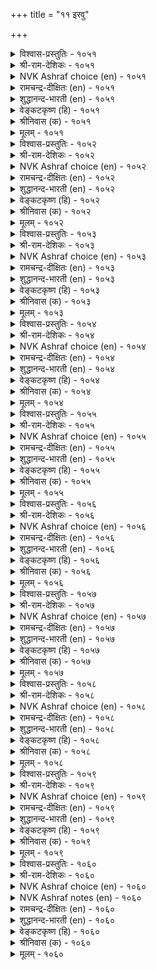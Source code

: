+++
title = "११ इरवु"

+++


<details><summary>विश्वास-प्रस्तुतिः - १०५१</summary>

इरक्क इरत्तक्कार्क् काणिऩ् करप्पिऩ्
अवर्बऴि तम्बऴि अऩ्ऱु। १०५१
</details>

<details><summary>श्री-राम-देशिकः - १०५१</summary>

अधिकारः १०६. याचना  
दातुर्दर्शनवेलायां तस्मिन युक्तं हि याचनम् ।  
दातुर्नेति वचस्तस्य दोषाय स्यान्न चार्थिनाम् ॥ १०५१॥
</details>

<details><summary>NVK Ashraf choice (en) - १०५१</summary>

१०५१
Beg if you meet men of means.
If they refuse, the fault is theirs, not yours. *
(Satguru Subramuniyaswami)
</details>

<details><summary>रामचन्द्र-दीक्षितः (en) - १०५१</summary>

1051 irakka irattakkārk kāṇiṉ karappiṉ  
avarpaḻi tampaḻi aṉṟu.

1051\. Beg if you meet people who can give. If they refuse, it is their fault, not yours.  
</details>

<details><summary>शुद्धानन्द-भारती (en) - १०५१</summary>

1\. இரக்க இரத்தக்கார்க் காணின் கரப்பின்  
அவர்பழி தம்பழி யன்று.  
Demand from those who can supply  
Default is theirs when they deny.        1051  
</details>

<details><summary>वेङ्कटकृष्ण (हि) - १०५१</summary>

1051
याचन करने योग्य हों, तो माँगना ज़रूर ।  
उनका गोपन-दोष हो, तेरा कुछ न कसूर ॥
</details>

<details><summary>श्रीनिवास (क) - १०५१</summary>

1051. बेडलु तक्कवरन्नु कण्डरॆ बेडिकॊळ्ळबेकु; अवरु कॊडगॆ तिरस्करिसिदरॆ, आ दोषवु अवरिगे विना
बेडुववनदल्ल.

</details>

<details><summary>मूलम् - १०५१</summary>

इरक्क इरत्तक्कार्क् काणिऩ् करप्पिऩ्
अवर्बऴि तम्बऴि अऩ्ऱु। १०५१
</details>

<details><summary>विश्वास-प्रस्तुतिः - १०५२</summary>

इऩ्पम् ऒरुवऱ्कु इरत्तल् इरन्दवै
तुऩ्पम् उऱाअ वरिऩ्। १०५२
</details>

<details><summary>श्री-राम-देशिकः - १०५२</summary>

याचको वाञ्छितं वस्तु लभेत् दातरि ।  
याचनापि तदा तस्य मोददा न तु दुःखदा ॥ १०५२॥
</details>

<details><summary>NVK Ashraf choice (en) - १०५२</summary>

१०५२
Begging is a pleasure if what is asked
Comes without pain.
(P.S. Sundaram)
</details>

<details><summary>रामचन्द्र-दीक्षितः (en) - १०५२</summary>

1052 iṉpam oruvaṟku irattal irantavai  
tuṉpam uṟāa variṉ.

1052\. Begging would be pleasant to one if one were to achieve one’s object without causing pain.  
</details>

<details><summary>शुद्धानन्द-भारती (en) - १०५२</summary>

2\. இன்பம் ஒருவற்கு இரத்தல் இரந்தவை  
துன்பம் உறாஅ வரின்.  
Even demand becomes a joy  
When the things comes without annoy.        1052  
</details>

<details><summary>वेङ्कटकृष्ण (हि) - १०५२</summary>

1052
यचित चीज़ें यदि मिलें, बिना दिये दुख-द्वन्द ।  
याचन करना मनुज को, देता है आनन्द ॥
</details>

<details><summary>श्रीनिवास (क) - १०५२</summary>

1052. बेडिन वस्तुगळु दुःखवुण्टागदॆ मन मॆच्चि कॊडल्पत्तरॆ, आ याचनॆयु बेडिदवनिगॆ सुखकरवे आगुत्तदॆ.

</details>

<details><summary>मूलम् - १०५२</summary>

इऩ्पम् ऒरुवऱ्कु इरत्तल् इरन्दवै
तुऩ्पम् उऱाअ वरिऩ्। १०५२
</details>

<details><summary>विश्वास-प्रस्तुतिः - १०५३</summary>

करप्पिला नॆञ्जिऩ् कडऩऱिवार् मुऩ्निऩ्ऱु
इरप्पुमो रेऎर् उडैत्तु। १०५३
</details>

<details><summary>श्री-राम-देशिकः - १०५३</summary>

वञ्चनातीतचित्तानां धर्मज्ञानां समक्षतः ।  
अर्थिनां याचनं चापि नूनं श्रेष्ठ्याय भूयते ॥ १०५३॥
</details>

<details><summary>NVK Ashraf choice (en) - १०५३</summary>

१०५३
There is beauty even in begging
If it is before dutiful men with generous heart. *
(P.S. Sundaram), (Satguru Subramuniyaswami)
</details>

<details><summary>रामचन्द्र-दीक्षितः (en) - १०५३</summary>

1053 karappilā neñciṉ kaṭaṉaṟivār muṉniṉṟu  
irappumōr ēr uṭaittu.

1053\. There is a grace even in begging of one noble and generous of heart.  
</details>

<details><summary>शुद्धानन्द-भारती (en) - १०५३</summary>

3\. கரப்பிலா நெஞ்சின் கடனறிவார் முன்நின்று  
இரப்புமோ ரேஎர் உடைத்து.  
Request has charm form open hearts  
Who know the duty on their part.        1053  
</details>

<details><summary>वेङ्कटकृष्ण (हि) - १०५३</summary>

1053
खुला हृदय रखते हुए, जो मानेंगे मान ।  
उनके सम्मुख जा खड़े, याचन में भी शान ॥
</details>

<details><summary>श्रीनिवास (क) - १०५३</summary>

1053. मनस्सिनल्लि कैपणतॆयिल्लदॆ, कर्तव्यवॆन्दु तिळिदु कॊडुव दानिगळमुन्दॆ निन्तु बेडुवुदरल्लू ऒन्दु
बगॆय सॊबगु इरुत्तदॆ.

</details>

<details><summary>मूलम् - १०५३</summary>

करप्पिला नॆञ्जिऩ् कडऩऱिवार् मुऩ्निऩ्ऱु
इरप्पुमो रेऎर् उडैत्तु। १०५३
</details>

<details><summary>विश्वास-प्रस्तुतिः - १०५४</summary>

इरत्तलुम् ईदले पोलुम् करत्तल्
कऩविलुम् तेऱ्ऱादार् माट्टु। १०५४
</details>

<details><summary>श्री-राम-देशिकः - १०५४</summary>

स्वप्नेऽपि कपटं वाक्यं प्रयोक्तुमविजानतः ।  
दातुरग्रे याचनापि दानेन सादृशं भवेत् ॥ १०५४॥
</details>

<details><summary>NVK Ashraf choice (en) - १०५४</summary>

१०५४
Begging from men who do not refuse even in their dreams
Is as honorable as bestowing.
(N.V.K. Ashraf), (V.V.S. Aiyar)
</details>

<details><summary>रामचन्द्र-दीक्षितः (en) - १०५४</summary>

1054 irattalum ītalē pōlum karattal  
kaṉavilum tēṟṟātār māṭṭu.

1054\. Begging is endowed with all the grace of giving when the noble guest does not fail of his gifts even in dreams.  
</details>

<details><summary>शुद्धानन्द-भारती (en) - १०५४</summary>

4\. இரத்தலும் ஈதலே போலும் கரத்தல்  
கனவிலும் தேற்றாதார் மாட்டு.  
Like giving even asking seems  
From those who hide not even in dreams.        1054  
</details>

<details><summary>वेङ्कटकृष्ण (हि) - १०५४</summary>

1054
जिन्हें स्वप्न में भी ‘नहीं’, कहने की नहिं बान ।  
उनसे याचन भी रहा, देना ही सम जान ॥
</details>

<details><summary>श्रीनिवास (क) - १०५४</summary>

1054. कृपणतॆयन्नु कनसिनल्लियू अरियदवर बळि बेडि पडॆदुकॊळ्ळुवुदु. तावे दान माडिदुदक्कॆ समान.

</details>

<details><summary>मूलम् - १०५४</summary>

इरत्तलुम् ईदले पोलुम् करत्तल्
कऩविलुम् तेऱ्ऱादार् माट्टु। १०५४
</details>

<details><summary>विश्वास-प्रस्तुतिः - १०५५</summary>

करप्पिलार् वैयगत्तु उण्मैयाल् कण्णिऩ्ऱु
इरप्पवर् मेऱ्कॊळ् वदु। १०५५
</details>

<details><summary>श्री-राम-देशिकः - १०५५</summary>

नेत्यनुक्त्वा स्थितं वस्तु दातुमिष्टस्य कस्यचित् ।  
अद्यापि सत्वाद्दातृणामग्रे तिष्ठन्ति याचकाः ॥ १०५५॥
</details>

<details><summary>NVK Ashraf choice (en) - १०५५</summary>

१०५५
Men stand expectant only because
The world has a few who won't refuse.
(P.S. Sundaram)
</details>

<details><summary>रामचन्द्र-दीक्षितः (en) - १०५५</summary>

1055 karappilār vaiyakattu uṇmaiyāṉ kaṇṇiṉṟu  
irappavar mēṟkoḷ vatu.

1055\. There is beggary because of persons touched by its very presence.  
</details>

<details><summary>शुद्धानन्द-भारती (en) - १०५५</summary>

5\. கரப்பிலார் வையகத்து உண்மையால் கண்ணின்று  
இரப்பவர் மேற்கொள் வது.  
The needy demand for help because  
The world has men who don't refuse.        1055  
</details>

<details><summary>वेङ्कटकृष्ण (हि) - १०५५</summary>

1055
सम्मुख होने मात्र से, बिना किये इनकार ।  
दाता हैं जग में, तभी, याचन है स्वीकार ॥
</details>

<details><summary>श्रीनिवास (क) - १०५५</summary>

1055. कृपण स्वभावविल्लदवरु ई लोकदल्लि सहजवागि इरुवुदरिन्दले बेडुववरु अवर मुन्दॆ निन्तु
बेडिकॊळ्ळुवुदु.

</details>

<details><summary>मूलम् - १०५५</summary>

करप्पिलार् वैयगत्तु उण्मैयाल् कण्णिऩ्ऱु
इरप्पवर् मेऱ्कॊळ् वदु। १०५५
</details>

<details><summary>विश्वास-प्रस्तुतिः - १०५६</summary>

करप्पिडुम्बै यिल्लारैक् काणिऩ् निरप्पिडुम्बै
ऎल्लाम् ऒरुङ्गु कॆडुम्। १०५६
</details>

<details><summary>श्री-राम-देशिकः - १०५६</summary>

विहाय कपटं तत्त्ववक्तुर्दातुर्हि दर्शनात् ।  
याचकानां सुदारिद्र्यदुःखं नश्येत्स्वतोऽखिलम् ॥ १०५६॥
</details>

<details><summary>NVK Ashraf choice (en) - १०५६</summary>

१०५६
All ills of begging will flee at the sight of those
Who are free from the ills of refusal. *
(Satguru Subramuniyaswami)
</details>

<details><summary>रामचन्द्र-दीक्षितः (en) - १०५६</summary>

1056 karappiṭumpai illāraik kāṇiṉ nirappiṭumpai  
ellām oruṅku keṭum.

1056\. All the indignities of begging vanish in the presence of the truly generous who know not the sin of withholding gifts.  
</details>

<details><summary>शुद्धानन्द-भारती (en) - १०५६</summary>

6\. கரப்பிடும்பை இல்லாரைக் காணின் நிரப்பிடும்பை  
எல்லாம் ஒருங்கு கெடும்.  
The pain of poverty shall die  
Before the free who don't deny.        1056  
</details>

<details><summary>वेङ्कटकृष्ण (हि) - १०५६</summary>

1056
उन्हें देख जिनको नहीं, ‘ना’, कह सहना कष्ट ।  
दुःख सभी दारिद्र्य के, एक साथ हों नष्ट ॥
</details>

<details><summary>श्रीनिवास (क) - १०५६</summary>

1056. जॆपुणतनवॆम्ब रोगविल्लदवरन्नु कण्डरॆ, बडतनवॆम्ब रोगवु ऒन्दे सलक्कॆ नाशवागुवुदु.

</details>

<details><summary>मूलम् - १०५६</summary>

करप्पिडुम्बै यिल्लारैक् काणिऩ् निरप्पिडुम्बै
ऎल्लाम् ऒरुङ्गु कॆडुम्। १०५६
</details>

<details><summary>विश्वास-प्रस्तुतिः - १०५७</summary>

इगऴ्न्दॆळ्ळादु ईवारैक् काणिऩ् मगिऴ्न्दुळ्ळम्
उळ्ळुळ् उवप्पदु उडैत्तु। १०५७
</details>

<details><summary>श्री-राम-देशिकः - १०५७</summary>

प्रीतिपूर्वं गौरवेण याचकेभ्यः प्रयच्छतः ।  
दातृन् दृष्ट्वा याचकस्तु मनस्यन्तः प्रमोदते ॥ १०५७॥
</details>

<details><summary>NVK Ashraf choice (en) - १०५७</summary>

१०५७
The glad heart rejoices within
When it sees one who gives without scorn.
(P.S. Sundaram)
</details>

<details><summary>रामचन्द्र-दीक्षितः (en) - १०५७</summary>

1057 ikaḻntueḷḷātu īvāraik kāṇiṉ makiḻntuḷḷam  
uḷḷuḷ uvappatu uṭaittu.

1057\. Mendicancy inwardly rejoices in the bounty of the generous free of scorn.  
</details>

<details><summary>शुद्धानन्द-भारती (en) - १०५७</summary>

7\. இகழ்ந்தெள்ளாது ஈவாரைக் காணின் மகிழ்ந்துள்ளம்  
உள்ளுள் உடைப்பது உடைத்து.  
When givers without scorn impart  
A thrill of delight fills the heart.        1057  
</details>

<details><summary>वेङ्कटकृष्ण (हि) - १०५७</summary>

1057
बिना किये अवहेलना, देते जन को देख ।  
मन ही मन आनन्द से, रहा हर्ष-अतिरेक ॥
</details>

<details><summary>श्रीनिवास (क) - १०५७</summary>

1057. तॆगळि निन्दनॆ माडदॆ कॊडुगैयिन्द कॊडुववरन्नु कण्डरॆ बेडुववर मनस्सु आनन्ददिन्द 
ऒळगॊळगे सन्तोषपडुत्तदॆ.

</details>

<details><summary>मूलम् - १०५७</summary>

इगऴ्न्दॆळ्ळादु ईवारैक् काणिऩ् मगिऴ्न्दुळ्ळम्
उळ्ळुळ् उवप्पदु उडैत्तु। १०५७
</details>

<details><summary>विश्वास-प्रस्तुतिः - १०५८</summary>

इरप्पारै इल्लायिऩ् ईर्ङ्गण्मा ञालम्
मरप्पावै सॆऩ्ऱुवन् दऱ्ऱु। १०५८
</details>

<details><summary>श्री-राम-देशिकः - १०५८</summary>

याचकानामभावे तु नराणां भुवि जीवनम् ।  
सूत्राकृष्टचलद्दारुबिम्बवत् कृत्रिमं भवेत् ॥ १०५८॥
</details>

<details><summary>NVK Ashraf choice (en) - १०५८</summary>

१०५८
Without beggars this vast scenic world
Would be a stage of puppets that come and go.
(N.V.K. Ashraf)
</details>

<details><summary>रामचन्द्र-दीक्षितः (en) - १०५८</summary>

1058 irappārai illāyiṉ īrṅkaṇmā ñālam  
marappāvai ceṉṟuvan taṟṟu.

1058\. Were there to be no mendicancy the vast world would be peopled with men moving like dolls.  
</details>

<details><summary>शुद्धानन्द-भारती (en) - १०५८</summary>

8\. இரப்பாரை இல்லாயின் ஈர்ங்கண்மா ஞாலம்  
மரப்பாவை சென்றுவந் தற்று.  
This grand cool world shall move to and fro  
Sans Askers like a puppet show.        1058  
</details>

<details><summary>वेङ्कटकृष्ण (हि) - १०५८</summary>

1058
शीतल थलयुत विपुल जग, यदि हो याचक-हीन ।  
कठपुथली सम वह रहे, चलती सूत्राधीन ॥
</details>

<details><summary>श्रीनिवास (क) - १०५८</summary>

1058. बेडुववरे इल्लवादरॆ, ई तम्पाद विशाल भूमियल्लि वासिसुव जनर चलनॆयु, सूत्रदिन्द आडिसुव
मरद बॊम्बॆय चलनॆगॆ होलुवुदु.

</details>

<details><summary>मूलम् - १०५८</summary>

इरप्पारै इल्लायिऩ् ईर्ङ्गण्मा ञालम्
मरप्पावै सॆऩ्ऱुवन् दऱ्ऱु। १०५८
</details>

<details><summary>विश्वास-प्रस्तुतिः - १०५९</summary>

ईवार्गण् ऎऩ्ऩुण्डाम् तोऱ्ऱम् इरन्दुगोळ्
मेवार् इलाअक् कडै। १०५९
</details>

<details><summary>श्री-राम-देशिकः - १०५९</summary>

दातृणामन्तिकं गत्वा दारिद्रा याचका भुवि ।  
न याचन्ते यदि तदा महिमा स्यात् कथं प्रभोः ॥ १०५९॥
</details>

<details><summary>NVK Ashraf choice (en) - १०५९</summary>

१०५९
What fame can givers achieve
If there is none to beg and receive?
(P.S. Sundaram), (N.V.K. Ashraf)
</details>

<details><summary>रामचन्द्र-दीक्षितः (en) - १०५९</summary>

1059 īvārkaṇ eṉṉuṇṭām tōṟṟam irantukōḷ  
mēvāril ilāak kaṭai.

1059\. If there be no beggars in the world, will there be any glory for the bountiful?  
</details>

<details><summary>शुद्धानन्द-भारती (en) - १०५९</summary>

9\. ஈவார்கண் என்னுண்டாம் தோற்றம் இரந்துகோள்  
மேவார் இலாஅக் கடை.  
Where stands the glory of givers  
Without obligation seekers?        1059  
</details>

<details><summary>वेङ्कटकृष्ण (हि) - १०५९</summary>

1059
जब कि प्रतिग्रह चाहते, मिलें न याचक लोग ।  
दाताओं को क्या मिले, यश पाने का योग ॥
</details>

<details><summary>श्रीनिवास (क) - १०५९</summary>

1059. बेडि पडॆदुकॊळ्ळुववरे इल्लवाद पक्षदल्लि कूडुव मनस्सुळ्ळवरिगॆ याव कीर्ति उण्टागुत्तदॆ?

</details>

<details><summary>मूलम् - १०५९</summary>

ईवार्गण् ऎऩ्ऩुण्डाम् तोऱ्ऱम् इरन्दुगोळ्
मेवार् इलाअक् कडै। १०५९
</details>

<details><summary>विश्वास-प्रस्तुतिः - १०६०</summary>

इरप्पाऩ् वॆगुळामै वेण्डुम् निरप्पिडुम्बै
ताऩेयुम् सालुम् करि। १०६०
</details>

<details><summary>श्री-राम-देशिकः - १०६०</summary>

अर्थिभिर्विजितक्रोधैर्भाव्यं क्षेमार्थिभिः सदा ।  
दारिद्र्यं स्वगतं स्वस्य भवेद् ज्ञानप्रदायकम् ॥ १०६०॥
</details>

<details><summary>NVK Ashraf choice (en) - १०६०</summary>

१०६०
The denied suppliant should not chafe.
His own want is proof enough. *
(P.S. Sundaram)
</details>

<details><summary>NVK Ashraf notes (en) - १०६०</summary>

१०६०. i.e. proof enough to gauge the miserable condition of the one who refused. (J. Narayanaswamy)’s translation will help understand the import of the verse explicitly: “Seekers should disdain anger; the givers with good intent may also be in dire straits”. 
</details>

<details><summary>रामचन्द्र-दीक्षितः (en) - १०६०</summary>

1060 irappāṉ vekuḷāmai vēṇṭum nirappiṭumpai  
tāṉēyum cālum kari.

1060\. Do not chafe against the hunks for inevitable is the pain of poverty.  
</details>

<details><summary>शुद्धानन्द-भारती (en) - १०६०</summary>

10\. இரப்பான் வெகுளாமை வேண்டும் நிரப்புஇடும்பை  
தானேயும் சாலும் கரி.  
The needy should not scowl at "No"  
His need anothers' need must show.        1060  
</details>

<details><summary>वेङ्कटकृष्ण (हि) - १०६०</summary>

1060
याचक को तो चाहिये, ग्रहण करे अक्रोध ।  
निज दरिद्रता-दुःख ही, करे उसे यह बोध ॥
</details>

<details><summary>श्रीनिवास (क) - १०६०</summary>

1060. बेडुववनु कोपिसिकॊळ्ळदिरबेकु; अवन पडॆदिरुव बडतनवॆम्ब दुःखवे अवनिगॆ अरिवु तोरुव
निष्छळवाद साक्षि.
</details>

<details><summary>मूलम् - १०६०</summary>

इरप्पाऩ् वॆगुळामै वेण्डुम् निरप्पिडुम्बै
ताऩेयुम् सालुम् करि। १०६०
</details>

